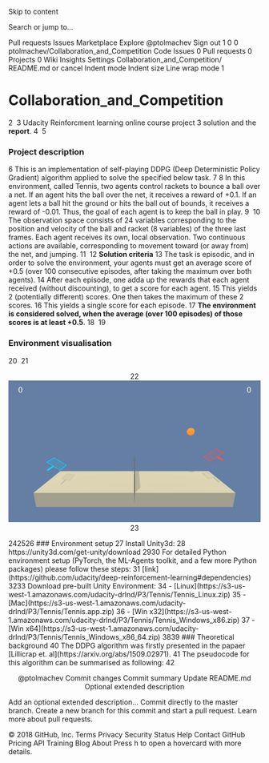 Skip to content
 
Search or jump to…

Pull requests
Issues
Marketplace
Explore
 @ptolmachev Sign out
1
0 0 ptolmachev/Collaboration_and_Competition
 Code  Issues 0  Pull requests 0  Projects 0  Wiki  Insights  Settings
Collaboration_and_Competition/ 
README.md
  or cancel
 Indent mode Indent size Line wrap mode
1
# Collaboration_and_Competition
2
​
3
Udacity Reinforcment learning online course project 3 solution and the **report**.
4
​
5
### Project description
6
This is an implementation of self-playing DDPG (Deep Deterministic Policy Gradient) algorithm applied to solve the specified below task.
7
​
8
In this environment, called Tennis, two agents control rackets to bounce a ball over a net. If an agent hits the ball over the net, it receives a reward of +0.1. If an agent lets a ball hit the ground or hits the ball out of bounds, it receives a reward of -0.01. Thus, the goal of each agent is to keep the ball in play.
9
​
10
The observation space consists of 24 variables corresponding to the position and velocity of the ball and racket (8 variables) of the three last frames. Each agent receives its own, local observation. Two continuous actions are available, corresponding to movement toward (or away from) the net, and jumping.
11
​
12
**Solution criteria**
13
The task is episodic, and in order to solve the environment, your agents must get an average score of +0.5 (over 100 consecutive episodes, after taking the maximum over both agents).
14
After each episode, one adda up the rewards that each agent received (without discounting), to get a score for each agent. 
15
This yields 2 (potentially different) scores. One then takes the maximum of these 2 scores.
16
This yields a single score for each episode.
17
**The environment is considered solved, when the average (over 100 episodes) of those scores is at least +0.5**.
18
​
19
### Environment visualisation 
20
​
21
<p align="center">
22
<img src="https://github.com/ptolmachev/Collaboration_and_Competition/blob/master/img/Tennis_performance.gif"/>
23
</p>
24
​
25
​
26
### Environment setup
27
Install Unity3d:
28
https://unity3d.com/get-unity/download
29
​
30
For detailed Python environment setup (PyTorch, the ML-Agents toolkit, and a few more Python packages) please follow these steps:
31
[link](https://github.com/udacity/deep-reinforcement-learning#dependencies)
32
​
33
Download pre-built Unity Environment:
34
  - [Linux](https://s3-us-west-1.amazonaws.com/udacity-drlnd/P3/Tennis/Tennis_Linux.zip)
35
  - [Mac](https://s3-us-west-1.amazonaws.com/udacity-drlnd/P3/Tennis/Tennis.app.zip)
36
  - [Win x32](https://s3-us-west-1.amazonaws.com/udacity-drlnd/P3/Tennis/Tennis_Windows_x86.zip)
37
  - [Win x64](https://s3-us-west-1.amazonaws.com/udacity-drlnd/P3/Tennis/Tennis_Windows_x86_64.zip)
38
​
39
### Theoretical background
40
The DDPG algorithm was firstly presented in the papaer [Lillicrap et. al](https://arxiv.org/abs/1509.02971).
41
The pseudocode for this algorithm can be summarised as following:
42
<p align="center">
@ptolmachev
Commit changes
Commit summary 
Update README.md
Optional extended description

Add an optional extended description…
  Commit directly to the master branch.
  Create a new branch for this commit and start a pull request. Learn more about pull requests.
 
© 2018 GitHub, Inc.
Terms
Privacy
Security
Status
Help
Contact GitHub
Pricing
API
Training
Blog
About
Press h to open a hovercard with more details.
